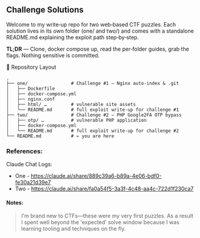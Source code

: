 ##  Challenge Solutions

Welcome to my write‑up repo for two web‑based CTF puzzles. Each solution lives in its own folder (one/ and two/) and comes with a standalone README.md explaining the exploit path step‑by‑step.

**TL;DR** — Clone, docker compose up, read the per‑folder guides, grab the flags. Nothing sensitive is committed.

📁 Repository Layout

```
.
├── one/                # Challenge #1 – Nginx auto‑index & .git
│   ├── Dockerfile
│   ├── docker-compose.yml
│   ├── nginx.conf
│   ├── html/ …         # vulnerable site assets
│   └── README.md       # full exploit write‑up for challenge #1
├── two/                # Challenge #2 – PHP Google2FA OTP bypass
│   ├── otp/ …          # vulnerable PHP application
│   ├── docker-compose.yml
│   └── README.md       # full exploit write‑up for challenge #2
└── README.md           # ← you are here
```

### References:

Claude Chat Logs: 

* One - https://claude.ai/share/889c39a6-b89a-4e06-bdf0-fe30a21d39e7
* Two - https://claude.ai/share/fa0a54f5-3a3f-4c48-aa4c-722d1f230ca7


#### Notes:

> I'm brand new to CTFs—these were my very first puzzles. As a result I spent well beyond the 'expected' solve window because I was learning tooling and techniques on the fly.